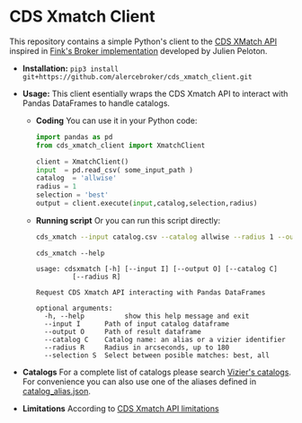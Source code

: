 # CDS Xmatch Client

This repository contains a simple Python's client to the [CDS XMatch API](http://cdsxmatch.u-strasbg.fr/xmatch/doc/) inspired in [Fink's Broker implementation](https://github.com/astrolabsoftware/fink-broker) developed by Julien Peloton.

* **Installation:**  `pip3 install git+https://github.com/alercebroker/cds_xmatch_client.git`

* **Usage:** This client esentially wraps the CDS Xmatch API to interact with Pandas DataFrames to handle catalogs.
  
  * **Coding** You can use it in your Python code:

    ```python
    import pandas as pd
    from cds_xmatch_client import XmatchClient

    client = XmatchClient()
    input  = pd.read_csv( some_input_path )
    catalog  = 'allwise'
    radius = 1
    selection = 'best'
    output = client.execute(input,catalog,selection,radius)
    ```
    
  * **Running scrìpt** Or you can run this script directly:
    
    ```bash
    cds_xmatch --input catalog.csv --catalog allwise --radius 1 --output result.csv
    ```
    
    ```
    cds_xmatch --help 

	usage: cdsxmatch [-h] [--input I] [--output O] [--catalog C]
			 [--radius R]

	Request CDS Xmatch API interacting with Pandas DataFrames

	optional arguments:
	  -h, --help          show this help message and exit
	  --input I      Path of input catalog dataframe
  	  --output O     Path of result dataframe
  	  --catalog C    Catalog name: an alias or a vizier identifier
  	  --radius R     Radius in arcseconds, up to 180
  	  --selection S  Select between posible matches: best, all
    ```
 * **Catalogs** For a complete list of catalogs please search [Vizier's catalogs](https://vizier.u-strasbg.fr/viz-bin/VizieR). For convenience you can also use one of the aliases defined in [catalog_alias.json](https://github.com/alercebroker/cds_xmatch_client/blob/master/cds_xmatch_client/data/catalog_alias.json).
 
 * **Limitations** According to [CDS Xmatch API limitations](http://cdsxmatch.u-strasbg.fr/xmatch/doc/API-limitations.html)
  
